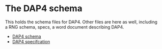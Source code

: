 # The DAP4 schema
This holds the schema files for DAP4. Other files are here as well, including a 
RNG schema, specs, a word document describing DAP4. 

* [DAP4 schema](dap4.xsd)
* [DAP4 specifcation](http://docs.opendap.org/index.php?title=DAP4_Specification)
